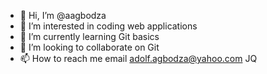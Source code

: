 - 👋 Hi, I’m @aagbodza
- 👀 I’m interested in coding web applications
- 🌱 I’m currently learning Git basics
- 💞️ I’m looking to collaborate on Git
- 📫 How to reach me email adolf.agbodza@yahoo.com
JQ
<!---
aagbodza/aagbodza is a ✨ special ✨ repository because its `README.md` (this file) appears on your GitHub profile.
You can click the Preview link to take a look at your changes.
--->
